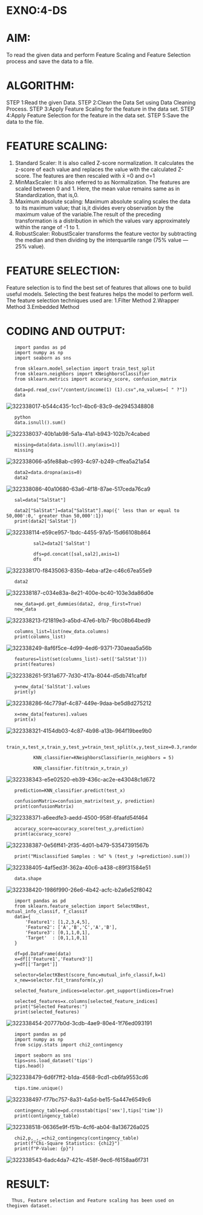 # EXNO:4-DS
# AIM:
To read the given data and perform Feature Scaling and Feature Selection process and save the
data to a file.

# ALGORITHM:
STEP 1:Read the given Data.
STEP 2:Clean the Data Set using Data Cleaning Process.
STEP 3:Apply Feature Scaling for the feature in the data set.
STEP 4:Apply Feature Selection for the feature in the data set.
STEP 5:Save the data to the file.

# FEATURE SCALING:
1. Standard Scaler: It is also called Z-score normalization. It calculates the z-score of each value and replaces the value with the calculated Z-score. The features are then rescaled with x̄ =0 and σ=1
2. MinMaxScaler: It is also referred to as Normalization. The features are scaled between 0 and 1. Here, the mean value remains same as in Standardization, that is,0.
3. Maximum absolute scaling: Maximum absolute scaling scales the data to its maximum value; that is,it divides every observation by the maximum value of the variable.The result of the preceding transformation is a distribution in which the values vary approximately within the range of -1 to 1.
4. RobustScaler: RobustScaler transforms the feature vector by subtracting the median and then dividing by the interquartile range (75% value — 25% value).

# FEATURE SELECTION:
Feature selection is to find the best set of features that allows one to build useful models. Selecting the best features helps the model to perform well.
The feature selection techniques used are:
1.Filter Method
2.Wrapper Method
3.Embedded Method

# CODING AND OUTPUT:
       import pandas as pd
       import numpy as np
       import seaborn as sns
       
       from sklearn.model_selection import train_test_split
       from sklearn.neighbors import KNeighborsClassifier
       from sklearn.metrics import accuracy_score, confusion_matrix
       
       data=pd.read_csv("/content/income(1) (1).csv",na_values=[ " ?"])
       data
![322338017-b544c435-1cc1-4bc6-83c9-de2945348808](https://github.com/user-attachments/assets/5700970e-5571-45fd-bafd-e3b01bbce381)

       python
       data.isnull().sum()

![322338037-40b1ab98-5a1a-41a1-b943-102b7c4cabed](https://github.com/user-attachments/assets/12ccdcfe-bb62-433d-bd09-baf429be3aa2)

       
       missing=data[data.isnull().any(axis=1)]
       missing

![322338066-a5fe88ab-c993-4c97-b249-cffea5a21a54](https://github.com/user-attachments/assets/601122b2-69e1-42d6-bd8f-ea1c478c271d)


       data2=data.dropna(axis=0)
       data2
![322338086-40a10680-63a6-4f18-87ae-517ceda76ca9](https://github.com/user-attachments/assets/bc3cdc5a-8292-48fd-af51-c9e8a026a62e)

       sal=data["SalStat"]
       
       data2["SalStat"]=data["SalStat"].map({' less than or equal to 50,000':0,' greater than 50,000':1})
       print(data2['SalStat'])
![322338114-e59ce957-1bdc-4455-97a5-15d66108b864](https://github.com/user-attachments/assets/2b93f963-eb8f-46cd-b113-87d6293a056a)

              sal2=data2['SalStat']
              
              dfs=pd.concat([sal,sal2],axis=1)
              dfs
![322338170-f8435063-835b-4eba-af2e-c46c67ea55e9](https://github.com/user-attachments/assets/f300cce2-5100-40c4-9a8a-1455e4b0928c)

       data2
![322338187-c034e83a-8e21-400e-bc40-103e3da86d0e](https://github.com/user-attachments/assets/f4b86319-8a87-410b-800e-c37bda76ed75)


       new_data=pd.get_dummies(data2, drop_first=True)
       new_data

![322338213-f21819e3-a5bd-47e6-b1b7-9bc08b64bed9](https://github.com/user-attachments/assets/ed35e44c-28ad-41eb-8e66-03d962336fcb)

       columns_list=list(new_data.columns)
       print(columns_list)

![322338249-8af6f5ce-4d99-4ed6-9371-730aeaa5a56b](https://github.com/user-attachments/assets/0ab67ca6-ee7e-4f3a-8d85-ef656244c707)
       
       features=list(set(columns_list)-set(['SalStat']))
       print(features)

![322338261-5f31a677-7d30-417a-8044-d5db741cafbf](https://github.com/user-attachments/assets/343e4786-fdf7-4d9e-9f6a-e1cc1ad3adf3)

       y=new_data['SalStat'].values
       print(y)
![322338286-f4c779af-4c87-449e-9daa-be5d8d275212](https://github.com/user-attachments/assets/5a5e5081-726a-43b7-bb6f-6da5d1020423)


       x=new_data[features].values
       print(x)
       
![322338321-4154db03-4c87-4b98-a13b-964f19bee9b0](https://github.com/user-attachments/assets/01454170-6809-43c9-956f-3091bc5728c6)


              train_x,test_x,train_y,test_y=train_test_split(x,y,test_size=0.3,random_state=0)
              
              KNN_classifier=KNeighborsClassifier(n_neighbors = 5)
              
              KNN_classifier.fit(train_x,train_y)
              
![322338343-e5e02520-eb39-436c-ac2e-e43048c1d672](https://github.com/user-attachments/assets/b697b78e-cd92-4e03-a6ed-76927acdea7d)

       prediction=KNN_classifier.predict(test_x)
       
       confusionMatrix=confusion_matrix(test_y, prediction)
       print(confusionMatrix)

![322338371-a6eedfe3-aedd-4500-958f-6faafd54f464](https://github.com/user-attachments/assets/eb295a92-1a24-42d5-85a1-f11d7615c6fd)

       accuracy_score=accuracy_score(test_y,prediction)
       print(accuracy_score)

![322338387-0e56ff41-2f35-4d01-b479-53547391567b](https://github.com/user-attachments/assets/936c8be4-6126-4d23-a4dc-03138963adb1)

       print("Misclassified Samples : %d" % (test_y !=prediction).sum())
![322338405-4af5ed3f-362a-40c6-a438-c89f31584e51](https://github.com/user-attachments/assets/198b5d0a-0288-4ab3-ac5a-bc7e76785b01)

       data.shape
![322338420-1986f990-26e6-4b42-acfc-b2a6e52f8042](https://github.com/user-attachments/assets/1104a0f6-834c-4d04-b0ab-b1a79c4c3f0f)


       import pandas as pd
       from sklearn.feature_selection import SelectKBest, mutual_info_classif, f_classif
       data={
           'Feature1': [1,2,3,4,5],
           'Feature2': ['A','B','C','A','B'],
           'Feature3': [0,1,1,0,1],
           'Target'  : [0,1,1,0,1]
       }
       
       df=pd.DataFrame(data)
       x=df[['Feature1','Feature3']]
       y=df[['Target']]
       
       selector=SelectKBest(score_func=mutual_info_classif,k=1)
       x_new=selector.fit_transform(x,y)
       
       selected_feature_indices=selector.get_support(indices=True)
       
       selected_features=x.columns[selected_feature_indices]
       print("Selected Features:")
       print(selected_features)

![322338454-20777b0d-3cdb-4ae9-80e4-1f76ed093191](https://github.com/user-attachments/assets/02f3c04c-b665-4883-b468-97cf155b70d6)


       import pandas as pd
       import numpy as np
       from scipy.stats import chi2_contingency
       
       import seaborn as sns
       tips=sns.load_dataset('tips')
       tips.head()
![322338479-6d6f7ff2-b1da-4568-9cd1-cb6fa9553cd6](https://github.com/user-attachments/assets/d3cb44dd-4886-4f9a-a553-3b95c0de9fcd)


       tips.time.unique()

![322338497-f77bc757-8a31-4a5d-be15-5a447e6549c6](https://github.com/user-attachments/assets/53674748-882a-4bce-aeae-a3cc7773032e)

       contingency_table=pd.crosstab(tips['sex'],tips['time'])
       print(contingency_table)

![322338518-06365e9f-f51b-4cf6-ab04-8a136726a025](https://github.com/user-attachments/assets/9dc5c2a0-b39e-4a30-b5f8-177c62d1d9e8)
       
       chi2,p,_,_=chi2_contingency(contingency_table)
       print(f"Chi-Square Statistics: {chi2}")
       print(f"P-Value: {p}")
![322338543-6adc4da7-421c-458f-9ec6-f6158aa6f731](https://github.com/user-attachments/assets/5ec374ab-3bbe-41d7-93c0-4d7de2fe10dd)

# RESULT:
      Thus, Feature selection and Feature scaling has been used on thegiven dataset.
